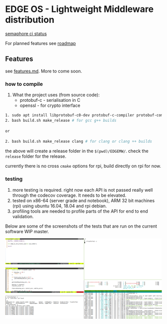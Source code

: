 # EDGE OS - Lightweight Middleware distribution

[semaphore ci status]()


For planned features see [roadmap](roadmap.md)

## Features

see [features.md](features.md). More to come soon.


### how to compile

1. What the project uses (from source code):
    - protobuf-c - serialisation in C
    - openssl - for crypto interface


```bash
1. sudo apt install libprotobuf-c0-dev protobuf-c-compiler protobuf-compiler libprotobuf-dev libprotoc-dev libprotobuf-c-dev cmake make gcc g++ clang clang++
2. bash build.sh make_release # for gcc g++ builds

or 

2. bash build.sh make_release clang # for clang or clang ++ builds

```

the above will create a release folder in the `$(pwd)/EDGEMW/`. check the `release` folder for the release.

currently there is no cross `cmake` options for rpi, build directly on rpi for now.

### testing

1. more testing is required. right now each API is not passed really well through the codecov coverage. It needs to be elevated.
2. tested on x86-64 (server grade and notebook), ARM 32 bit machines (rpi) using ubuntu 16.04, 18.04 and rpi debian.
3. profiling tools are needed to profile parts of the API for end to end validation.

Below are some of the screenshots of the tests that are run on the current software WIP master.


![](tests/tcp_perf_test.png?raw=true)

